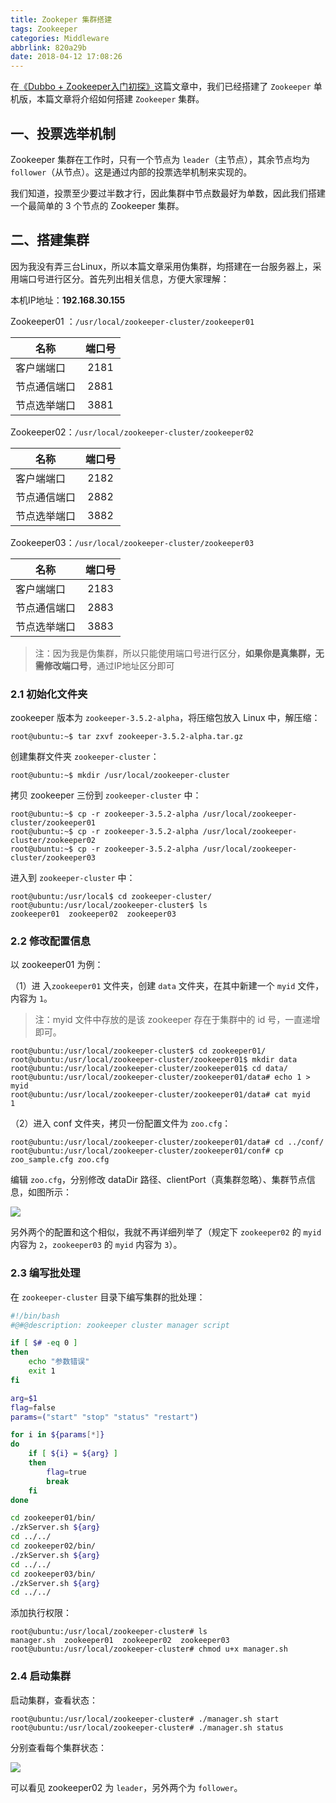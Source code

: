 ```yaml
---
title: Zookeper 集群搭建
tags: Zookeeper
categories: Middleware
abbrlink: 820a29b
date: 2018-04-12 17:08:26
---
```


在[《Dubbo + Zookeeper入门初探》](/5def036a.html)这篇文章中，我们已经搭建了 `Zookeeper` 单机版，本篇文章将介绍如何搭建 `Zookeeper` 集群。

## 一、投票选举机制

Zookeeper 集群在工作时，只有一个节点为 `leader`（主节点），其余节点均为 `follower`（从节点）。这是通过内部的投票选举机制来实现的。

我们知道，投票至少要过半数才行，因此集群中节点数最好为单数，因此我们搭建一个最简单的 3 个节点的 Zookeeper 集群。

## 二、搭建集群

因为我没有弄三台Linux，所以本篇文章采用伪集群，均搭建在一台服务器上，采用端口号进行区分。首先列出相关信息，方便大家理解：

本机IP地址：**192.168.30.155**

Zookeeper01 ：`/usr/local/zookeeper-cluster/zookeeper01`

| 名称| 端口号|
| ------------- |:-------------:| 
| 客户端端口 | 2181 |
| 节点通信端口 | 2881 |
| 节点选举端口 | 3881 |

Zookeeper02：`/usr/local/zookeeper-cluster/zookeeper02`

| 名称| 端口号|
| ------------- |:-------------:| 
| 客户端端口 | 2182 |
| 节点通信端口 | 2882 |
| 节点选举端口 | 3882 |

Zookeeper03：`/usr/local/zookeeper-cluster/zookeeper03`

| 名称| 端口号|
| ------------- |:-------------:| 
| 客户端端口 | 2183 |
| 节点通信端口 | 2883 |
| 节点选举端口 | 3883 |

>注：因为我是伪集群，所以只能使用端口号进行区分，**如果你是真集群，无需修改端口号**，通过IP地址区分即可

### 2.1 初始化文件夹

zookeeper 版本为 `zookeeper-3.5.2-alpha`，将压缩包放入 Linux 中，解压缩：

```shell
root@ubuntu:~$ tar zxvf zookeeper-3.5.2-alpha.tar.gz 
```

创建集群文件夹 `zookeeper-cluster`：

```shell
root@ubuntu:~$ mkdir /usr/local/zookeeper-cluster
```

拷贝 zookeeper 三份到 `zookeeper-cluster` 中：

```shell
root@ubuntu:~$ cp -r zookeeper-3.5.2-alpha /usr/local/zookeeper-cluster/zookeeper01
root@ubuntu:~$ cp -r zookeeper-3.5.2-alpha /usr/local/zookeeper-cluster/zookeeper02
root@ubuntu:~$ cp -r zookeeper-3.5.2-alpha /usr/local/zookeeper-cluster/zookeeper03
```

进入到 `zookeeper-cluster` 中：

```shell
root@ubuntu:/usr/local$ cd zookeeper-cluster/
root@ubuntu:/usr/local/zookeeper-cluster$ ls
zookeeper01  zookeeper02  zookeeper03
```

### 2.2 修改配置信息

以 zookeeper01 为例：

（1）进 入`zookeeper01` 文件夹，创建 `data` 文件夹，在其中新建一个 `myid` 文件，内容为 `1`。

>注：myid 文件中存放的是该 zookeeper 存在于集群中的 id 号，一直递增即可。

```shell
root@ubuntu:/usr/local/zookeeper-cluster$ cd zookeeper01/
root@ubuntu:/usr/local/zookeeper-cluster/zookeeper01$ mkdir data
root@ubuntu:/usr/local/zookeeper-cluster/zookeeper01$ cd data/
root@ubuntu:/usr/local/zookeeper-cluster/zookeeper01/data# echo 1 > myid
root@ubuntu:/usr/local/zookeeper-cluster/zookeeper01/data# cat myid 
1
```

（2）进入 conf 文件夹，拷贝一份配置文件为 `zoo.cfg`：

```shell
root@ubuntu:/usr/local/zookeeper-cluster/zookeeper01/data# cd ../conf/
root@ubuntu:/usr/local/zookeeper-cluster/zookeeper01/conf# cp zoo_sample.cfg zoo.cfg
```

编辑 `zoo.cfg`，分别修改 dataDir 路径、clientPort（真集群忽略）、集群节点信息，如图所示：

![](https://cdn.jsdelivr.net/gh/jitwxs/cdn/blog/posts/201804/20180412162219680.png)

另外两个的配置和这个相似，我就不再详细列举了（规定下 `zookeeper02` 的 `myid` 内容为 `2`，`zookeeper03` 的 `myid` 内容为 `3`）。

### 2.3 编写批处理

在 `zookeeper-cluster` 目录下编写集群的批处理：

```bash
#!/bin/bash
#@#@description: zookeeper cluster manager script

if [ $# -eq 0 ]
then
    echo "参数错误"
    exit 1
fi

arg=$1
flag=false
params=("start" "stop" "status" "restart")

for i in ${params[*]}
do
    if [ ${i} = ${arg} ]
	then
	    flag=true
	    break
	fi
done

cd zookeeper01/bin/
./zkServer.sh ${arg}
cd ../../
cd zookeeper02/bin/
./zkServer.sh ${arg}
cd ../../
cd zookeeper03/bin/
./zkServer.sh ${arg}
cd ../../
```

添加执行权限：

```shell
root@ubuntu:/usr/local/zookeeper-cluster# ls
manager.sh  zookeeper01  zookeeper02  zookeeper03
root@ubuntu:/usr/local/zookeeper-cluster# chmod u+x manager.sh 
```

### 2.4 启动集群

启动集群，查看状态：

```shell
root@ubuntu:/usr/local/zookeeper-cluster# ./manager.sh start
root@ubuntu:/usr/local/zookeeper-cluster# ./manager.sh status
```

分别查看每个集群状态：

![](https://cdn.jsdelivr.net/gh/jitwxs/cdn/blog/posts/201804/20180412170424612.png)

可以看见 zookeeper02 为 `leader`，另外两个为 `follower`。
